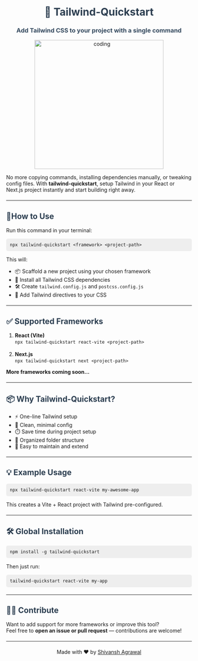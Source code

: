 <h1 align="center" style="color:#2c3e50;">🚀 Tailwind-Quickstart</h1>
  <h3 align="center" style="color:#34495e;">Add Tailwind CSS to your project with a single command</h3>

  <p align="center"><img src="https://cdn.dribbble.com/users/1059583/screenshots/4171367/coding-freak.gif" alt="coding" width="350"/></p>

  <p>No more copying commands, installing dependencies manually, or tweaking config files. With <b>tailwind-quickstart</b>, setup Tailwind in your React or Next.js project instantly and start building right away.</p>

  <hr style="margin: 20px 0;" />

  <h2 style="color:#2c3e50;">🧠How to Use</h2>
  <p>Run this command in your terminal:</p>
  <pre style="background-color:#eee;padding:10px;border-radius:5px;"><code>npx tailwind-quickstart &lt;framework&gt; &lt;project-path&gt;</code></pre>

  <p>This will:</p>
  <ul>
    <li>📦 Scaffold a new project using your chosen framework</li>
    <li>🔧 Install all Tailwind CSS dependencies</li>
    <li>🛠 Create <code>tailwind.config.js</code> and <code>postcss.config.js</code></li>
    <li>🎨 Add Tailwind directives to your CSS</li>
  </ul>

  <hr style="margin: 20px 0;" />

  <h2 style="color:#2c3e50;">✅ Supported Frameworks</h2>
  <ol>
    <li><b>React (Vite)</b><br>
      <code>npx tailwind-quickstart react-vite &lt;project-path&gt;</code>
    </li><br>
    <li><b>Next.js</b><br>
      <code>npx tailwind-quickstart next &lt;project-path&gt;</code>
    </li>
  </ol>

  <p><b>More frameworks coming soon...</b></p>

  <hr style="margin: 20px 0;" />

  <h2 style="color:#2c3e50;">📦 Why Tailwind-Quickstart?</h2>
  <ul>
    <li>⚡ One-line Tailwind setup</li>
    <li>🧹 Clean, minimal config</li>
    <li>⏱️ Save time during project setup</li>
    <li>📁 Organized folder structure</li>
    <li>🔧 Easy to maintain and extend</li>
  </ul>

  <hr style="margin: 20px 0;" />

  <h2 style="color:#2c3e50;">💡 Example Usage</h2>
  <pre style="background-color:#eee;padding:10px;border-radius:5px;"><code>npx tailwind-quickstart react-vite my-awesome-app</code></pre>
  <p>This creates a Vite + React project with Tailwind pre-configured.</p>

  <hr style="margin: 20px 0;" />

  <h2 style="color:#2c3e50;">🛠 Global Installation</h2>
  <pre style="background-color:#eee;padding:10px;border-radius:5px;"><code>npm install -g tailwind-quickstart</code></pre>
  <p>Then just run:</p>
  <pre style="background-color:#eee;padding:10px;border-radius:5px;"><code>tailwind-quickstart react-vite my-app</code></pre>

  <hr style="margin: 20px 0;" />

  <h2 style="color:#2c3e50;">🧑‍💻 Contribute</h2>
  <p>Want to add support for more frameworks or improve this tool?<br>
  Feel free to <b>open an issue or pull request</b> — contributions are welcome!</p>

  <hr style="margin: 20px 0;" />

  <p align="center">Made with ❤️ by <a href="https://github.com/shivanshagrawall" target="_blank">Shivansh Agrawal</a></p>
